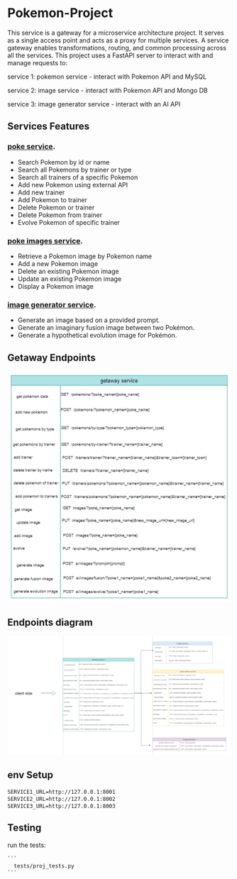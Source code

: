 # Pokemon-Project

This service is a gateway for a microservice architecture project. It serves as a single access point and acts as a proxy for multiple services. A service gateway enables transformations, routing, and common processing across all the services. This project uses a FastAPI server to interact with and manage requests to:

service 1: pokemon service - interact with Pokemon API and MySQL

service 2: image service - interact with Pokemon API and Mongo DB

service 3: image generator service - interact with an AI API

## Services Features

  ### [poke service](https://github.com/Janamawasy/pokemon_service/tree/main).
  
  - Search Pokemon by id or name
  - Search all Pokemons by trainer or type
  - Search all trainers of a specific Pokemon
  - Add new Pokemon using external API
  - Add new trainer
  - Add Pokemon to trainer
  - Delete Pokemon or trainer
  - Delete Pokemon from trainer
  - Evolve Pokemon of specific trainer

  ### [poke images service](https://github.com/Janamawasy/poke_images_service).
  
  - Retrieve a Pokemon image by Pokemon name
  - Add a new Pokemon image
  - Delete an existing Pokemon image
  - Update an existing Pokemon image
  - Display a Pokemon image

  ### [image generator service](https://github.com/Janamawasy/generate-images-service).
    
  - Generate an image based on a provided prompt.
  - Generate an imaginary fusion image between two Pokémon.
  - Generate a hypothetical evolution image for Pokémon.

## Getaway Endpoints
![Description of the image](/getaway_endpoint.png)


## Endpoints diagram
![Description of the image](/endpoints_diagram.png)

## env Setup

  ```
  SERVICE1_URL=http://127.0.0.1:8001
  SERVICE2_URL=http://127.0.0.1:8002
  SERVICE3_URL=http://127.0.0.1:8003
  ```


## Testing

run the tests:

    ```
      tests/proj_tests.py
    ```
